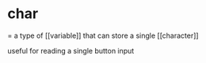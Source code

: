 # char
= a type of [[variable]] that can store a single [[character]]

useful for reading a single button input